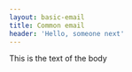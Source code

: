 ```yaml
---
layout: basic-email
title: Common email
header: 'Hello, someone next'
---
```

This is the text of the body
